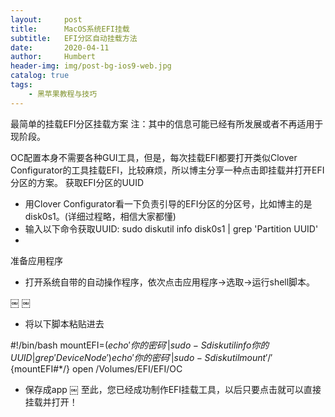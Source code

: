 ```yaml
---
layout:     post
title:      MacOS系统EFI挂载
subtitle:   EFI分区自动挂载方法
date:       2020-04-11
author:     Humbert
header-img: img/post-bg-ios9-web.jpg
catalog: true
tags:
    - 黑苹果教程与技巧
---
```


最简单的挂载EFI分区挂载方案
注：其中的信息可能已经有所发展或者不再适用于现阶段。

OC配置本身不需要各种GUI工具，但是，每次挂载EFI都要打开类似Clover Configurator的工具挂载EFI，比较麻烦，所以博主分享一种点击即挂载并打开EFI分区的方案。
获取EFI分区的UUID
* 用Clover Configurator看一下负责引导的EFI分区的分区号，比如博主的是disk0s1。(详细过程略，相信大家都懂) 
* 输入以下命令获取UUID:
sudo diskutil info disk0s1 | grep 'Partition UUID'
* 

准备应用程序
* 打开系统自带的自动操作程序，依次点击应用程序->选取->运行shell脚本。

￼
￼

* 将以下脚本粘贴进去

#!/bin/bash
       mountEFI=$(echo '你的密码' | sudo -S diskutil info 你的UUID | grep 'Device Node')
       echo '你的密码' | sudo -S diskutil mount '/'${mountEFI#*/}
       open /Volumes/EFI/EFI/OC

* 保存成app
￼
至此，您已经成功制作EFI挂载工具，以后只要点击就可以直接挂载并打开！
